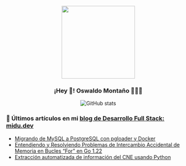 <p align="center" width="300">
   <img align="center" width="200" src="https://user-images.githubusercontent.com/1561955/106762302-fda9de00-6635-11eb-99be-3ef744e60c0e.png" />
   <h3 align="center">¡Hey 👋!  Oswaldo Montaño 👨🏻‍💻</h3>
</p>
<div align="center">
   
   ![GitHub stats]([https://github-readme-stats.vercel.app/api?username=midudev&show_icons=true&locale=es&theme=dark#gh-dark-mode-only](https://github-readme-stats.vercel.app/api?username=oswaldom-code&show_icons=true&locale=es&theme=dark#gh-dark-mode-only))
   
</div>


### 📝 Últimos artículos en mi [blog de Desarrollo Full Stack: midu.dev](https://midu.dev)
- [Migrando de MySQL a PostgreSQL con pgloader y Docker]([https://midu.dev/top-5-preguntas-javascript-stack-overflow/](https://oswaldom-code.medium.com/migrando-de-mysql-a-postgresql-con-pgloader-y-docker-ca64d894391b))
- [Entendiendo y Resolviendo Problemas de Intercambio Accidental de Memoria en Bucles “For” en Go 1.22]([https://midu.dev/to-reversed-to-spliced-to-sorted-with/](https://oswaldom-code.medium.com/entendiendo-y-resolviendo-problemas-de-compartici%C3%B3n-en-bucles-for-en-go-1-22-06c22a385e4b))
- [Extracción automatizada de información del CNE usando Python]([https://midu.dev/leer-copiar-pegar-portapapeles-javascript/](https://oswaldom-code.medium.com/scraping-al-cne-con-python-d2388c6eba1b))
